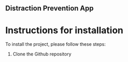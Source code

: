 ## **Distraction Prevention App**

# **Instructions for installation**
To install the project, please follow these steps:
1. Clone the Github repository